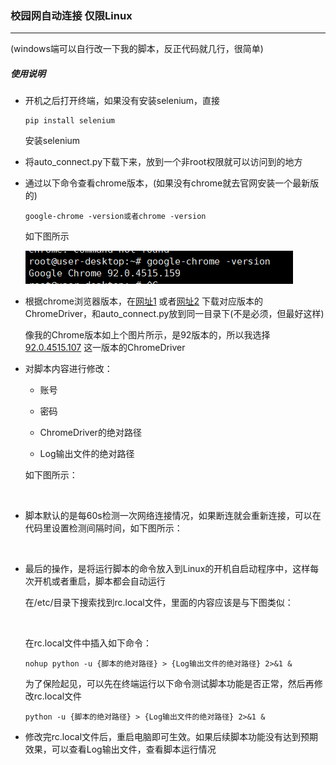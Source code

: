 ### 校园网自动连接 仅限Linux

* * *

(windows端可以自行改一下我的脚本，反正代码就几行，很简单)

##### 使用说明

-   开机之后打开终端，如果没有安装selenium，直接
    
    ```shell
    pip install selenium
    ```
    
    安装selenium
    
-   将auto_connect.py下载下来，放到一个非root权限就可以访问到的地方
    
-   通过以下命令查看chrome版本，(如果没有chrome就去官网安装一个最新版的)

    ```shell    
    google-chrome -version或者chrome -version
    ```
    
    如下图所示
    
    ![查看谷歌浏览器版本](resources/chrome-version.png)
    
-   根据chrome浏览器版本，在[网址1](https://sites.google.com/chromium.org/driver/downloads) 或者[网址2](https://npm.taobao.org/mirrors/chromedriver/) 下载对应版本的ChromeDriver，和auto_connect.py放到同一目录下(不是必须，但最好这样)
    
    像我的Chrome版本如上个图片所示，是92版本的，所以我选择[92.0.4515.107](https://chromedriver.storage.googleapis.com/index.html?path=92.0.4515.107/) 这一版本的ChromeDriver
    
-   对脚本内容进行修改：
    
    -   账号
        
    -   密码
        
    -   ChromeDriver的绝对路径
        
    -   Log输出文件的绝对路径
        
    
    如下图所示：
    
    ![]()
    
-   脚本默认的是每60s检测一次网络连接情况，如果断连就会重新连接，可以在代码里设置检测间隔时间，如下图所示：
    
    ![]()
    
-   最后的操作，是将运行脚本的命令放入到Linux的开机自启动程序中，这样每次开机或者重启，脚本都会自动运行
    
    在/etc/目录下搜索找到rc.local文件，里面的内容应该是与下图类似：
    
    ![]()
    
    在rc.local文件中插入如下命令：
    ```shell 
    nohup python -u {脚本的绝对路径} > {Log输出文件的绝对路径} 2>&1 &
    ```
    
    为了保险起见，可以先在终端运行以下命令测试脚本功能是否正常，然后再修改rc.local文件
    
    ```shell 
    python -u {脚本的绝对路径} > {Log输出文件的绝对路径} 2>&1 &
    ```
    
-   修改完rc.local文件后，重启电脑即可生效。如果后续脚本功能没有达到预期效果，可以查看Log输出文件，查看脚本运行情况
